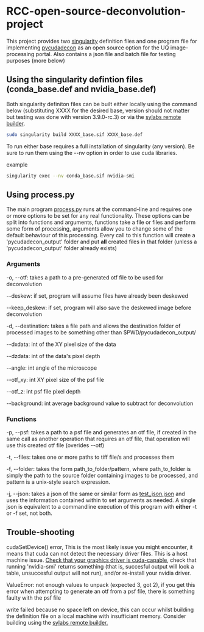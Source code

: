 # RCC-open-source-deconvolution-project 
This project provides two [singularity](https://sylabs.io/guides/3.9/user-guide/) definition files and one program file for implementing [pycudadecon](https://github.com/tlambert03/pycudadecon) as an open source option for the UQ image-processing portal. Also contains a json file and batch file for testing purposes (more below)

## Using the singularity defintion files (conda_base.def and nvidia_base.def)
Both singularity definiton files can be built either locally using the command below (substituting XXXX for the desired base, version should not matter but testing was done with version 3.9.0-rc.3) or via the [sylabs remote builder](https://cloud.sylabs.io/builder).

```sh
sudo singularity build XXXX_base.sif XXXX_base.def
```

To run either base requires a full installation of singularity (any version). Be sure to run them using the --nv option in order to use cuda libraries.

example
```sh
singularity exec --nv conda_base.sif nvidia-smi
```

## Using process.py

The main program [process.py](https://github.com/F-S-Menezes/RCC-open-source-deconvolution-project/blob/main/process.py) runs at the command-line and requires one or more options to be set for any real functionality. These options can be split into functions and arguments, functions take a file or files and perform some form of processing, arguments allow you to change some of the default behaviour of this processing. Every call to this function will create a 'pycudadecon\_output' folder and put __all__ created files in that folder (unless a 'pycudadecon_output' folder already exists)

### Arguments

-o, --otf: takes a path to a pre-generated otf file to be used for deconvolution

--deskew: if set, program will assume files have already been deskewed

--keep\_deskew: if set, program will also save the deskewed image before deconvolution

-d, --destination: takes a file path and allows the destination folder of processed images to be something other than $PWD/pycudadecon\_output/

--dxdata: int of the XY pixel size of the data

--dzdata: int of the data's pixel depth

--angle: int angle of the microscope

--otf\_xy: int XY pixel size of the psf file

--otf\_z: int psf file pixel depth

--background: int average background value to subtract for deconvolution

### Functions

-p, --psf: takes a path to a psf file and generates an otf file, if created in the same call as another operation that requires an otf file, that operation will use this created otf file (overides --otf)

-t, --files: takes one or more paths to tiff file/s and processes them

-f, --folder: takes the form path\_to\_folder/pattern, where path\_to\_folder is simply the path to the source folder containing images to be processed, and pattern is a unix-style search expression.

-j, --json: takes a json of the same or similar form as [test\_json.json](https://github.com/F-S-Menezes/RCC-open-source-deconvolution-project/blob/main/test\_json.json) and uses the information contained within to set arguments as needed. A single json is equivalent to a commandline execution of this program with __either__ -t or -f set, not both.

## Trouble-shooting
cudaSetDevice() error, This is the most likely issue you might encounter, it means that cuda can not detect the necessary driver files. This is a host machine issue. [Check that your graphics driver is cuda-capable](https://developer.nvidia.com/cuda-gpus), check that running \'nvidia-smi\' returns something (that is, succesful output will look a table, unsuccesful output will not run), and/or re-install your nvidia driver.

ValueError: not enough values to unpack (expected 3, got 2), if you get this error when attempting to generate an otf from a psf file, there is something faulty with the psf file

write failed because no space left on device, this can occur whilst building the definition file on a local machine with insufficiant memory. Consider building using the [sylabs remote builder.](https://cloud.sylabs.io/builder)






